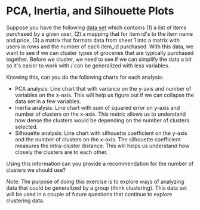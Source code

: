 # PCA, Inertia, and Silhouette Plots

Suppose you have the following [data set](./dataset/grocery_shopping.xlsx) which contains (1) a list of items purchased by a given user, (2) a mapping that for item id's to the item name and price, (3) a matrix that formats data from sheet 1 into a matrix with users in rows and the number of each item_id purchased. With this data, we want to see if we can cluster types of groceries that are typically purchased together. Before we cluster, we need to see if we can simplify the data a bit so it's easier to work with / can be generalized with less variables.

Knowing this, can you do the following charts for each analysis:

  * PCA analysis: Line chart that with variance on the y-axis and number of variables on the x-axis. This will help us figure out if we can collapse the data set in a few variables.
  * Inertia analysis: Line chart with sum of squared error on y-axis and number of clusters on the x-axis. This metric allows us to understand how dense the clusters would be depending on the number of clusters selected.
  * Silhouette analysis: Line chart with silhouette coefficient on the y-axis and the number of clusters on the x-axis. The silhouette coefficient measures the intra-cluster distance. This will helps us understand how closely the clusters are to each other.

Using this information can you provide a recommendation for the number of clusters we should use?

Note: The purpose of doing this exercise is to explore ways of analyzing data that could be generalized by a group (think clustering). This data set will be used in a couple of future questions that continue to explore clustering data.
